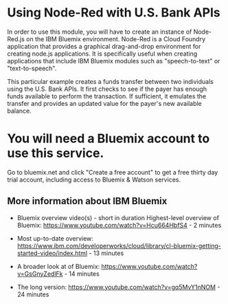 # Using Node-Red with U.S. Bank APIs

In order to use this module, you will have to create an instance of Node-Red.js on the IBM Bluemix environment. Node-Red is a Cloud Foundry application that provides a graphical drag-and-drop environment for creating node.js applications. It is specifically useful when creating applications that include IBM Bluemix modules such as "speech-to-text" or "text-to-speech".

This particular example creates a funds transfer between two individuals using the U.S. Bank APIs. It first checks to see if the payer has enough funds available to perform the transaction. If sufficient, it emulates the transfer and provides an updated value for the payer's new available balance.

# You will need a Bluemix account to use this service.
Go to bluemix.net and click "Create a free account" to get a free thirty day trial account, including access to Bluemix & Watson services.

## More information about IBM Bluemix
- Bluemix overview video(s) - short in duration
Highest-level overview of Bluemix: 
 https://www.youtube.com/watch?v=Hcu664HbfS4 - 2 minutes

- Most up-to-date overview: 
 https://www.ibm.com/developerworks/cloud/library/cl-bluemix-getting-started-video/index.html - 13 minutes

- A broader look at of Bluemix: 
 https://www.youtube.com/watch?v=GsGnyZedlFk - 14 minutes
- The long version: 
 https://www.youtube.com/watch?v=gq5MvY1nNOM - 24 minutes
